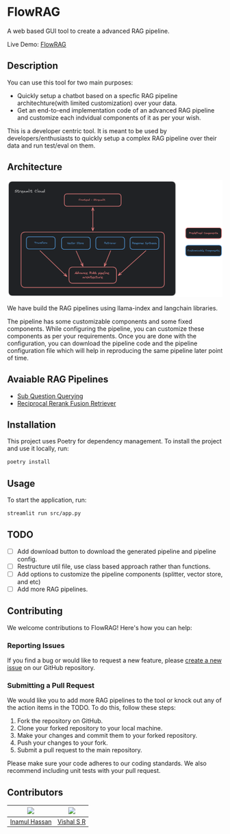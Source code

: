 # FlowRAG
A web based GUI tool to create a advanced RAG pipeline.

Live Demo: [FlowRAG](https://flowrag.streamlit.app/)

## Description
You can use this tool for two main purposes:
- Quickly setup a chatbot based on a specfic RAG pipeline architechture(with limited customization) over your data.
- Get an end-to-end implementation code of an advanced RAG pipeline and customize each indvidual components of it as per your wish.

This is a developer centric tool. It is meant to be used by developers/enthusiasts to quickly setup a complex RAG pipeline over their data and run test/eval on them.


## Architecture

![Project Architecture](storage/architecture.png)

We have build the RAG pipelines using llama-index and langchain libraries.

The pipeline has some customizable components and some fixed components. While configuring the pipeline, you can customize these components as per your requirements.
Once you are done with the configuration, you can download the pipeline code and the pipeline configuration file which will help in reproducing the same pipeline later point of time. 


## Avaiable RAG Pipelines

- [Sub Question Querying]("https://docs.llamaindex.ai/en/stable/examples/query_engine/sub_question_query_engine.html)
- [Reciprocal Rerank Fusion Retriever](https://docs.llamaindex.ai/en/stable/examples/retrievers/reciprocal_rerank_fusion.html)

## Installation

This project uses Poetry for dependency management. To install the project and use it locally, run:

```sh
poetry install
```

## Usage
To start the application, run:
```sh
streamlit run src/app.py
```

## TODO
- [ ] Add download button to download the generated pipeline and pipeline config.
- [ ] Restructure util file, use class based approach rather than functions.
- [ ] Add options to customize the pipeline components (splitter, vector store, and etc)
- [ ] Add more RAG pipelines.

## Contributing

We welcome contributions to FlowRAG! Here's how you can help:

### Reporting Issues

If you find a bug or would like to request a new feature, please [create a new issue](https://github.com/Inamul-Hassan/FlowRAG/issues/ew) on our GitHub repository.

### Submitting a Pull Request

We would like you to add more RAG pipelines to the tool or knock out any of the action items in the TODO. To do this, follow these steps:

1. Fork the repository on GitHub.
2. Clone your forked repository to your local machine.
3. Make your changes and commit them to your forked repository.
4. Push your changes to your fork.
5. Submit a pull request to the main repository.

Please make sure your code adheres to our coding standards. We also recommend including unit tests with your pull request.


## Contributors

| <img src="https://avatars.githubusercontent.com/Inamul-Hassan" width="100px;"/><br/> | <img src="https://avatars.githubusercontent.com/vishal-sr" width="100px;"/><br/> |
| :---: | :---: |
| [Inamul Hassan](https://github.com/Inamul-Hassan)  | [Vishal S R](https://github.com/vishal-sr) |


